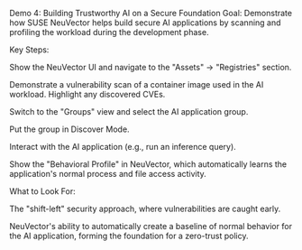 Demo 4: Building Trustworthy AI on a Secure Foundation
Goal: Demonstrate how SUSE NeuVector helps build secure AI applications by scanning and profiling the workload during the development phase.

Key Steps:

Show the NeuVector UI and navigate to the "Assets" -> "Registries" section.

Demonstrate a vulnerability scan of a container image used in the AI workload. Highlight any discovered CVEs.

Switch to the "Groups" view and select the AI application group.

Put the group in Discover Mode.

Interact with the AI application (e.g., run an inference query).

Show the "Behavioral Profile" in NeuVector, which automatically learns the application's normal process and file access activity.

What to Look For:

The "shift-left" security approach, where vulnerabilities are caught early.

NeuVector's ability to automatically create a baseline of normal behavior for the AI application, forming the foundation for a zero-trust policy.